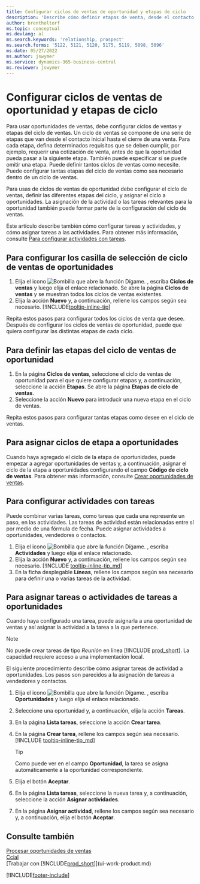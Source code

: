```yaml
---
title: Configurar ciclos de ventas de oportunidad y etapas de ciclo
description: 'Describe cómo definir etapas de venta, desde el contacto inicial hasta el cierre, para crear un ciclo de venta y asignarlo a las oportunidades en Business Central.'
author: brentholtorf
ms.topic: conceptual
ms.devlang: al
ms.search.keywords: 'relationship, prospect'
ms.search.forms: '5122, 5121, 5120, 5175, 5119, 5098, 5096'
ms.date: 05/27/2022
ms.author: jswymer
ms.service: dynamics-365-business-central
ms.reviewer: jswymer
---
```

# <a name="set-up-opportunity-sales-cycles-and-cycle-stages"></a>Configurar ciclos de ventas de oportunidad y etapas de ciclo

Para usar oportunidades de ventas, debe configurar ciclos de ventas y etapas del ciclo de ventas. Un ciclo de ventas se compone de una serie de etapas que van desde el contacto inicial hasta el cierre de una venta. Para cada etapa, defina determinados requisitos que se deben cumplir, por ejemplo, requerir una cotización de venta, antes de que la oportunidad pueda pasar a la siguiente etapa. También puede especificar si se puede omitir una etapa. Puede definir tantos ciclos de ventas como necesite. Puede configurar tantas etapas del ciclo de ventas como sea necesario dentro de un ciclo de ventas.

Para usas de ciclos de ventas de oportunidad debe configurar el ciclo de ventas, definir las diferentes etapas del ciclo, y asignar el ciclo a oportunidades. La asignación de la actividad o las tareas relevantes para la oportunidad también puede formar parte de la configuración del ciclo de ventas.

Este artículo describe también cómo configurar tareas y actividades, y cómo asignar tareas a las actividades. Para obtener más información, consulte [Para configurar actividades con tareas](marketing-how-setup-opportunity-sales-cycles-stages.md#to-set-up-activities-with-tasks).

## <a name="to-set-up-opportunity-sales-cycle-codes"></a>Para configurar los casilla de selección de ciclo de ventas de oportunidades

1. Elija el icono ![Bombilla que abre la función Dígame.](media/ui-search/search_small.png "Dígame qué desea hacer") , escriba **Ciclos de ventas** y luego elija el enlace relacionado. Se abre la página **Ciclos de ventas** y se muestran todos los ciclos de ventas existentes.
2. Elija la acción **Nuevo** y, a continuación, rellene los campos según sea necesario. [!INCLUDE[tooltip-inline-tip](includes/tooltip-inline-tip_md.md)]

Repita estos pasos para configurar todos los ciclos de venta que desee. Después de configurar los ciclos de ventas de oportunidad, puede que quiera configurar las distintas etapas de cada ciclo.

## <a name="to-define-opportunity-sales-cycle-stages"></a>Para definir las etapas del ciclo de ventas de oportunidad

1. En la página **Ciclos de ventas**, seleccione el ciclo de ventas de oportunidad para el que quiere configurar etapas y, a continuación, seleccione la acción **Etapas**. Se abre la página **Etapas de ciclo de ventas**.
2. Seleccione la acción **Nuevo** para introducir una nueva etapa en el ciclo de ventas.

Repita estos pasos para configurar tantas etapas como desee en el ciclo de ventas.

## <a name="to-assign-stage-cycles-to-opportunities"></a>Para asignar ciclos de etapa a oportunidades

Cuando haya agregado el ciclo de la etapa de oportunidades, puede empezar a agregar oportunidades de ventas y, a continuación, asignar el ciclo de la etapa a oportunidades configurando el campo **Código de ciclo de ventas**. Para obtener más información, consulte [Crear oportunidades de ventas](marketing-how-create-opportunities.md).

## <a name="to-set-up-activities-with-tasks"></a>Para configurar actividades con tareas

Puede combinar varias tareas, como tareas que cada una represente un paso, en las actividades. Las tareas de actividad están relacionadas entre sí por medio de una fórmula de fecha. Puede asignar actividades a oportunidades, vendedores o contactos.

1. Elija el icono ![Bombilla que abre la función Dígame.](media/ui-search/search_small.png "Dígame qué desea hacer") , escriba **Actividades** y luego elija el enlace relacionado.
2. Elija la acción **Nuevo** y, a continuación, rellene los campos según sea necesario. [!INCLUDE [tooltip-inline-tip_md](includes/tooltip-inline-tip_md.md)]
3. En la ficha desplegable **Líneas**, rellene los campos según sea necesario para definir una o varias tareas de la actividad.

## <a name="to-assign-tasks-or-activities-of-tasks-to-opportunities"></a>Para asignar tareas o actividades de tareas a oportunidades

Cuando haya configurado una tarea, puede asignarla a una oportunidad de ventas y así asignar la actividad a la tarea a la que pertenece.

> [!NOTE]
> No puede crear tareas de tipo *Reunión* en línea [!INCLUDE [prod_short](includes/prod_short.md)]. La capacidad requiere acceso a una implementación local.

El siguiente procedimiento describe cómo asignar tareas de actividad a oportunidades. Los pasos son parecidos a la asignación de tareas a vendedores y contactos.

1. Elija el icono ![Bombilla que abre la función Dígame.](media/ui-search/search_small.png "Dígame qué desea hacer") , escriba **Oportunidades** y luego elija el enlace relacionado.
2. Seleccione una oportunidad y, a continuación, elija la acción **Tareas**.
3. En la página **Lista tareas**, seleccione la acción **Crear tarea**.
4. En la página **Crear tarea**, rellene los campos según sea necesario. [!INCLUDE [tooltip-inline-tip_md](includes/tooltip-inline-tip_md.md)]

    > [!TIP]
    > Como puede ver en el campo **Oportunidad**, la tarea se asigna automáticamente a la oportunidad correspondiente.
5. Elija el botón **Aceptar**.
6. En la página **Lista tareas**, seleccione la nueva tarea y, a continuación, seleccione la acción **Asignar actividades**.
7. En la página **Asignar actividad**, rellene los campos según sea necesario y, a continuación, elija el botón **Aceptar**.

## <a name="see-also"></a>Consulte también

[Procesar oportunidades de ventas](marketing-processing-sales-opportunities.md)  
[Ccial](sales-manage-sales.md)  
[Trabajar con [!INCLUDE[prod_short](includes/prod_short.md)]](ui-work-product.md)


[!INCLUDE[footer-include](includes/footer-banner.md)]
